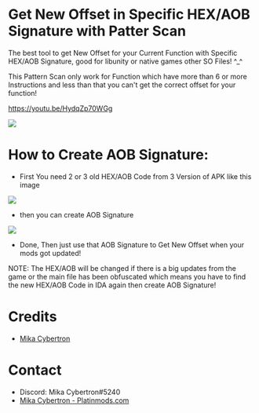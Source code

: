 # Get New Offset in Specific HEX/AOB Signature with Patter Scan
The best tool to get New Offset for your Current Function with Specific HEX/AOB Signature, good for libunity or native games other SO Files! ^_^

This Pattern Scan only work for Function which have more than 6 or more Instructions and less than that you can't get the correct offset for your function!

https://youtu.be/HydqZp70WGg

![](https://i.imgur.com/6YkVghi.png)


# How to Create AOB Signature:

- First You need 2 or 3 old HEX/AOB Code from 3 Version of APK like this image

![](https://i.imgur.com/7XsSei2.png)

- then you can create AOB Signature

![](https://i.imgur.com/92KMtaC.png)

- Done, Then just use that AOB Signature to Get New Offset when your mods got updated!


NOTE: The HEX/AOB will be changed if there is a big updates from the game or the main file has been obfuscated which means you have to find the new HEX/AOB Code in IDA again then create AOB Signature!


# Credits
* [Mika Cybertron](https://platinmods.com/members/mika-cybertron.43/)


# Contact
* Discord: Mika Cybertron#5240
* [Mika Cybertron - Platinmods.com](https://platinmods.com/members/mika-cybertron.43/)

